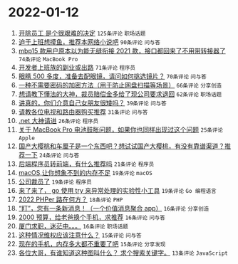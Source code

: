 # 2022-01-12

1. [开除员工 是个很艰难的决定](https://www.v2ex.com/t/827766) `125条评论` `职场话题`
1. [迫于上班想摸鱼，推荐本网络小说吧](https://www.v2ex.com/t/827733) `90条评论` `问与答`
1. [mbp15 款用户原本以为能无缝衔接 2021 款，接口都回来了不用带转接器了](https://www.v2ex.com/t/827770) `74条评论` `MacBook Pro`
1. [开发者上班族的副业或出路](https://www.v2ex.com/t/827727) `71条评论` `程序员`
1. [眼睛 500 多度，准备去配眼镜，请问如何挑选镜片？](https://www.v2ex.com/t/827754) `70条评论` `问与答`
1. [一种不需要密码的加密方法（用于防止网盘扫描等场景）](https://www.v2ex.com/t/827768) `66条评论` `分享创造`
1. [想请教下懂法的大神，裁员赔偿金多给了现公司要求退回](https://www.v2ex.com/t/827761) `62条评论` `职场话题`
1. [讲真的，你们介意自己女朋友很矮吗？](https://www.v2ex.com/t/827844) `39条评论` `问与答`
1. [请教各位电视和路由器购买推荐](https://www.v2ex.com/t/827842) `31条评论` `问与答`
1. [.net 大神请进](https://www.v2ex.com/t/827855) `26条评论` `程序员`
1. [关于 MacBook Pro 电池鼓胀问题，如果你也同样出现过这个问题](https://www.v2ex.com/t/827801) `25条评论` `Apple`
1. [国产大樱桃和车厘子是一个东西吧？想试试国产大樱桃，有没有靠谱渠道？推荐一下](https://www.v2ex.com/t/827774) `24条评论` `问与答`
1. [后端程序员转前端，有什么推荐吗](https://www.v2ex.com/t/827797) `21条评论` `程序员`
1. [macOS,让你想象不到的内存不足](https://www.v2ex.com/t/827851) `19条评论` `macOS`
1. [公司裁员了](https://www.v2ex.com/t/827813) `19条评论` `程序员`
1. [来了来了， go 使用 try 来异常处理的实验性小工具](https://www.v2ex.com/t/827724) `19条评论` `Go 编程语言`
1. [2022 PHPer 路在何方？](https://www.v2ex.com/t/827820) `18条评论` `PHP`
1. [“盯”，您有一条新消息！（一个价值消息聚合 app）](https://www.v2ex.com/t/827868) `16条评论` `分享创造`
1. [2000 预算，给老爸换个手机，求推荐](https://www.v2ex.com/t/827791) `16条评论` `问与答`
1. [厦门求职，迷茫中。。。](https://www.v2ex.com/t/827751) `16条评论` `职场话题`
1. [这种情况维权应该注意什么？](https://www.v2ex.com/t/827821) `15条评论` `问与答`
1. [现在的手机，内存多大都不重要了吧](https://www.v2ex.com/t/827799) `15条评论` `分享发现`
1. [各位大哥，有谁知道这种图叫什么？ 求个搜索关键字。](https://www.v2ex.com/t/827814) `13条评论` `JavaScript`
